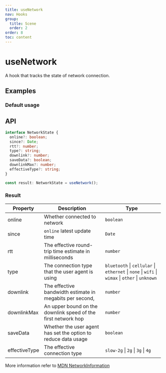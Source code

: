 ```yaml
---
title: useNetwork
nav: Hooks
group:
  title: Scene
  order: 2
order: 8
toc: content
---
```


# useNetwork

A hook that tracks the state of network connection.

## Examples

### Default usage

<code src="./demo/demo1.tsx"></code>

## API

```typescript
interface NetworkState {
  online?: boolean;
  since?: Date;
  rtt?: number;
  type?: string;
  downlink?: number;
  saveData?: boolean;
  downlinkMax?: number;
  effectiveType?: string;
}

const result: NetworkState = useNetwork();
```

### Result

| Property      | Description                                                    | Type                                                                                           |
| ------------- | -------------------------------------------------------------- | ---------------------------------------------------------------------------------------------- |
| online        | Whether connected to network                                   | `boolean`                                                                                      |
| since         | `online` latest update time                                    | `Date`                                                                                         |
| rtt           | The effective round-trip time estimate in milliseconds         | `number`                                                                                       |
| type          | The connection type that the user agent is using               | `bluetooth` \| `cellular` \| `ethernet` \| `none` \| `wifi` \| `wimax` \| `other` \| `unknown` |
| downlink      | The effective bandwidth estimate in megabits per second,       | `number`                                                                                       |
| downlinkMax   | An upper bound on the downlink speed of the first network hop  | `number`                                                                                       |
| saveData      | Whether the user agent has set the option to reduce data usage | `boolean`                                                                                      |
| effectiveType | The effective connection type                                  | `slow-2g` \| `2g` \| `3g` \| `4g`                                                              |

More information refer to [MDN NetworkInformation](https://developer.mozilla.org/en-US/docs/Web/API/NetworkInformation)
